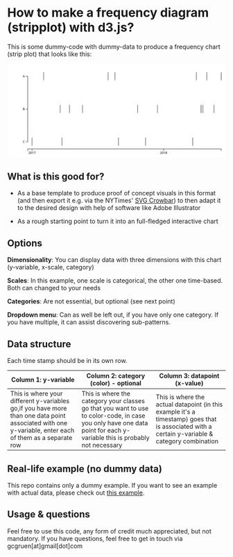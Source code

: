 # How to make a frequency diagram (stripplot) with d3.js?

This is some dummy-code with dummy-data to produce a frequency chart (strip plot) that looks like this:

![](frequency-dummy.svg)

## What is this good for?
- As a base template to produce proof of concept visuals in this format (and then export it e.g. via the NYTimes' [SVG Crowbar](https://nytimes.github.io/svg-crowbar/)) to then adapt it to the desired design with help of software like Adobe Illustrator

- As a rough starting point to turn it into an full-fledged interactive chart

## Options

**Dimensionality**: You can display data with three dimensions with this chart (y-variable, x-scale, category)

**Scales**: In this example, one scale is categorical, the other one time-based. Both can changed to your needs

**Categories**: Are not essential, but optional (see next point)

**Dropdown menu**: Can as well be left out, if you have only one category. If you have multiple, it can assist discovering sub-patterns.


## Data structure

Each time stamp should be in its own row.

| Column 1: y-variable    			   | Column 2: category (color) - optional   			  | Column 3: datapoint (x-value)			     |
|--------------------------|--------------------------|--------------------------|
| This is where your different y-variables go,if you have more than one data point associated with one y-variable, enter each of them as a separate row | This is where the category your classes go that you want to use to color-code, in case you only have one data point for each y-variable this is probably not necessary |  This is where the actual datapoint (in this example it's a timestamp) goes that is associated with a certain y-variable & category combination |

## Real-life example (no dummy data)
This repo contains only a dummy example. If you want to see an example with actual data, please check out [this example](https://github.com/dw-data/party-donations/blob/master/interactive_visuals_EN_Desktop/EN-chart4-donation-frequency.js).


## Usage & questions
Feel free to use this code, any form of credit much appreciated, but not mandatory. If you have questions, feel free to get in touch via gcgruen[at]gmail[dot]com
